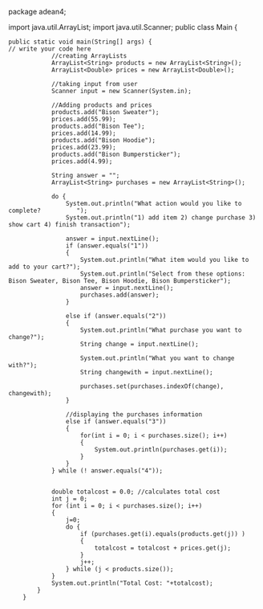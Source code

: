 package adean4;

import java.util.ArrayList;
import java.util.Scanner;
public class Main {

    public static void main(String[] args) {
	// write your code here
                //creating ArrayLists
                ArrayList<String> products = new ArrayList<String>();
                ArrayList<Double> prices = new ArrayList<Double>();

                //taking input from user
                Scanner input = new Scanner(System.in);

                //Adding products and prices
                products.add("Bison Sweater");
                prices.add(55.99);
                products.add("Bison Tee");
                prices.add(14.99);
                products.add("Bison Hoodie");
                prices.add(23.99);
                products.add("Bison Bumpersticker");
                prices.add(4.99);

                String answer = "";
                ArrayList<String> purchases = new ArrayList<String>();

                do {
                    System.out.println("What action would you like to complete?          ");
                    System.out.println("1) add item 2) change purchase 3) show cart 4) finish transaction");

                    answer = input.nextLine();
                    if (answer.equals("1"))
                    {
                        System.out.println("What item would you like to add to your cart?");
                        System.out.println("Select from these options: Bison Sweater, Bison Tee, Bison Hoodie, Bison Bumpersticker");
                        answer = input.nextLine();
                        purchases.add(answer);
                    }

                    else if (answer.equals("2"))
                    {
                        System.out.println("What purchase you want to change?");
                        String change = input.nextLine();

                        System.out.println("What you want to change with?");
                        String changewith = input.nextLine();

                        purchases.set(purchases.indexOf(change), changewith);
                    }

                    //displaying the purchases information
                    else if (answer.equals("3"))
                    {
                        for(int i = 0; i < purchases.size(); i++)
                        {
                            System.out.println(purchases.get(i));
                        }
                    }
                } while (! answer.equals("4"));


                double totalcost = 0.0; //calculates total cost
                int j = 0;
                for (int i = 0; i < purchases.size(); i++)
                {
                    j=0;
                    do {
                        if (purchases.get(i).equals(products.get(j)) )
                        {
                            totalcost = totalcost + prices.get(j);
                        }
                        j++;
                    } while (j < products.size());
                }
                System.out.println("Total Cost: "+totalcost);
            }
        }
